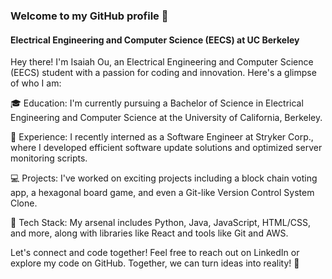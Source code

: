 ### Welcome to my GitHub profile 👋
#### Electrical Engineering and Computer Science (EECS) at UC Berkeley

Hey there! I'm Isaiah Ou, an Electrical Engineering and Computer Science (EECS) student with a passion for coding and innovation. Here's a glimpse of who I am:

🎓 Education: I'm currently pursuing a Bachelor of Science in Electrical Engineering and Computer Science at the University of California, Berkeley.

💼 Experience: I recently interned as a Software Engineer at Stryker Corp., where I developed efficient software update solutions and optimized server monitoring scripts.

💻 Projects: I've worked on exciting projects including a block chain voting app, a hexagonal board game, and even a Git-like Version Control System Clone.

🚀 Tech Stack: My arsenal includes Python, Java, JavaScript, HTML/CSS, and more, along with libraries like React and tools like Git and AWS.

Let's connect and code together! Feel free to reach out on LinkedIn or explore my code on GitHub. Together, we can turn ideas into reality! 🚀
